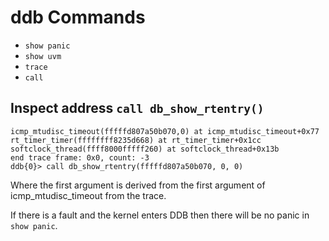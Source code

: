 # ddb Commands

* `show panic`
* `show uvm`
* `trace`
* `call`

## Inspect address `call db_show_rtentry()`

```
icmp_mtudisc_timeout(fffffd807a50b070,0) at icmp_mtudisc_timeout+0x77
rt_timer_timer(ffffffff8235d668) at rt_timer_timer+0x1cc
softclock_thread(ffff8000fffff260) at softclock_thread+0x13b
end trace frame: 0x0, count: -3
ddb{0}> call db_show_rtentry(fffffd807a50b070, 0, 0)
```
Where the first argument is derived from the first argument of icmp_mtudisc_timeout from the trace.

If there is a fault and the kernel enters DDB then there will be no panic in `show panic`.
